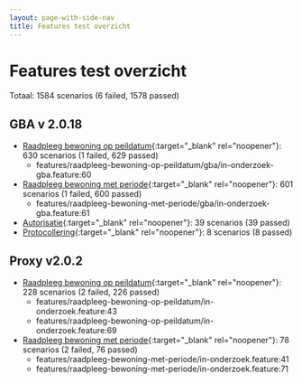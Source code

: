 ```yaml
---
layout: page-with-side-nav
title: Features test overzicht
---
```

# Features test overzicht

Totaal: 1584 scenarios (6 failed, 1578 passed)

## GBA v    2.0.18

- [Raadpleeg bewoning op peildatum](./test-report-raadpleeg-bewoning-op-peildatum-gba.html){:target="_blank" rel="noopener"}: 630 scenarios (1 failed, 629 passed)
    - features/raadpleeg-bewoning-op-peildatum/gba/in-onderzoek-gba.feature:60
- [Raadpleeg bewoning met periode](./test-report-raadpleeg-bewoning-met-periode-gba.html){:target="_blank" rel="noopener"}: 601 scenarios (1 failed, 600 passed)
    - features/raadpleeg-bewoning-met-periode/gba/in-onderzoek-gba.feature:61
- [Autorisatie](./test-report-autorisatie-gba.html){:target="_blank" rel="noopener"}: 39 scenarios (39 passed)
- [Protocollering](./test-report-protocollering-gba.html){:target="_blank" rel="noopener"}: 8 scenarios (8 passed)


## Proxy v2.0.2

- [Raadpleeg bewoning op peildatum](./test-report-raadpleeg-bewoning-op-peildatum.html){:target="_blank" rel="noopener"}: 228 scenarios (2 failed, 226 passed)
    - features/raadpleeg-bewoning-op-peildatum/in-onderzoek.feature:43
    - features/raadpleeg-bewoning-op-peildatum/in-onderzoek.feature:69
- [Raadpleeg bewoning met periode](./test-report-raadpleeg-bewoning-met-periode.html){:target="_blank" rel="noopener"}: 78 scenarios (2 failed, 76 passed)
    - features/raadpleeg-bewoning-met-periode/in-onderzoek.feature:41
    - features/raadpleeg-bewoning-met-periode/in-onderzoek.feature:71
